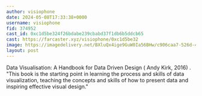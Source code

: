 ```yaml
---
author: visiophone
date: 2024-05-08T17:33:38+0000
username: visiophone
fid: 374952
cast_id: 0xc1d5be324f26bdabe239cbabd37f1db6b5ddcb65
cast: https://farcaster.xyz/visiophone/0xc1d5be32
image: https://imagedelivery.net/BXluQx4ige9GuW0Ia56BHw/c906caa7-526d-4796-1ab5-43a37efe7a00/original
layout: post
---
```


Data Visualisation: A Handbook for Data Driven Design ( Andy Kirk, 2016)
.
"This book is the starting point in learning the process and skills of data visualization, teaching the concepts and skills of how to present data and inspiring effective visual design."

<img src='https://imagedelivery.net/BXluQx4ige9GuW0Ia56BHw/c906caa7-526d-4796-1ab5-43a37efe7a00/original' alt='' referrerpolicy='no-referrer'/>
<img src='https://imagedelivery.net/BXluQx4ige9GuW0Ia56BHw/b9d1f85b-1d9b-4466-c088-83f66dde6800/original' alt='' referrerpolicy='no-referrer'/>
